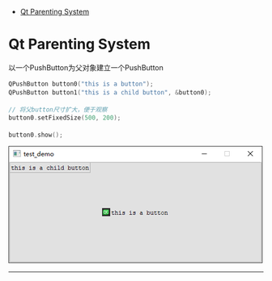 - [Qt Parenting System](#qt-parenting-system)

# Qt Parenting System

以一个PushButton为父对象建立一个PushButton

```cpp
QPushButton button0("this is a button");
QPushButton button1("this is a child button", &button0);

// 将父button尺寸扩大，便于观察
button0.setFixedSize(500, 200);

button0.show();
```

![](.assert/001.parent.png)

---

